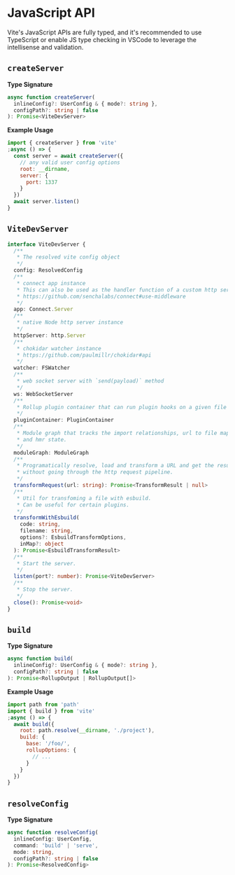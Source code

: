 # JavaScript API

Vite's JavaScript APIs are fully typed, and it's recommended to use TypeScript or enable JS type checking in VSCode to leverage the intellisense and validation.

## `createServer`

**Type Signature**

```ts
async function createServer(
  inlineConfig?: UserConfig & { mode?: string },
  configPath?: string | false
): Promise<ViteDevServer>
```

**Example Usage**

```js
import { createServer } from 'vite'
;async () => {
  const server = await createServer({
    // any valid user config options
    root: __dirname,
    server: {
      port: 1337
    }
  })
  await server.listen()
}
```

## `ViteDevServer`

```ts
interface ViteDevServer {
  /**
   * The resolved vite config object
   */
  config: ResolvedConfig
  /**
   * connect app instance
   * This can also be used as the handler function of a custom http server
   * https://github.com/senchalabs/connect#use-middleware
   */
  app: Connect.Server
  /**
   * native Node http server instance
   */
  httpServer: http.Server
  /**
   * chokidar watcher instance
   * https://github.com/paulmillr/chokidar#api
   */
  watcher: FSWatcher
  /**
   * web socket server with `send(payload)` method
   */
  ws: WebSocketServer
  /**
   * Rollup plugin container that can run plugin hooks on a given file
   */
  pluginContainer: PluginContainer
  /**
   * Module graph that tracks the import relationships, url to file mapping
   * and hmr state.
   */
  moduleGraph: ModuleGraph
  /**
   * Programatically resolve, load and transform a URL and get the result
   * without going through the http request pipeline.
   */
  transformRequest(url: string): Promise<TransformResult | null>
  /**
   * Util for transfoming a file with esbuild.
   * Can be useful for certain plugins.
   */
  transformWithEsbuild(
    code: string,
    filename: string,
    options?: EsbuildTransformOptions,
    inMap?: object
  ): Promise<EsbuildTransformResult>
  /**
   * Start the server.
   */
  listen(port?: number): Promise<ViteDevServer>
  /**
   * Stop the server.
   */
  close(): Promise<void>
}
```

## `build`

**Type Signature**

```ts
async function build(
  inlineConfig?: UserConfig & { mode?: string },
  configPath?: string | false
): Promise<RollupOutput | RollupOutput[]>
```

**Example Usage**

```js
import path from 'path'
import { build } from 'vite'
;async () => {
  await build({
    root: path.resolve(__dirname, './project'),
    build: {
      base: '/foo/',
      rollupOptions: {
        // ...
      }
    }
  })
}
```

## `resolveConfig`

**Type Signature**

```ts
async function resolveConfig(
  inlineConfig: UserConfig,
  command: 'build' | 'serve',
  mode: string,
  configPath?: string | false
): Promise<ResolvedConfig>
```
